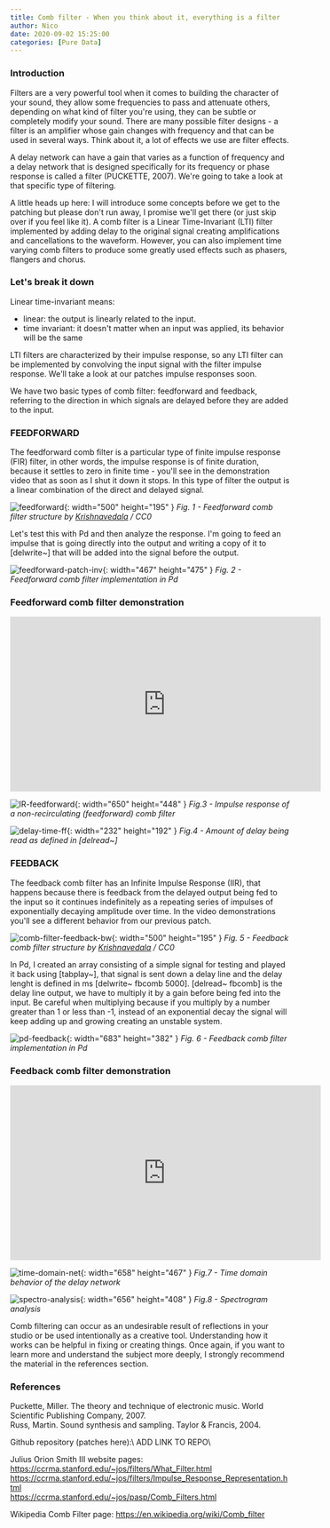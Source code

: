 ```yaml
---
title: Comb filter - When you think about it, everything is a filter
author: Nico
date: 2020-09-02 15:25:00
categories: [Pure Data]
---
```


### Introduction

Filters are a very powerful tool when it comes to building the character of your sound, they allow some frequencies to pass and attenuate others, depending on what kind of filter you're using, they can be subtle or completely modify your sound. There are many possible filter designs - a filter is an amplifier whose gain changes with frequency and that can be used in several ways. Think about it, a lot of effects we use are filter effects.

A delay network can have a gain that varies as a function of frequency and a delay network that is designed specifically for its frequency or phase response is called a filter (PUCKETTE, 2007). We're going to take a look at that specific type of filtering. 

A little heads up here: I will introduce some concepts before we get to the patching but please don't run away, I promise we'll get there (or just skip over if you feel like it). A comb filter is a Linear Time-Invariant (LTI) filter implemented by adding delay to the original signal creating amplifications and cancellations to the waveform. However, you can also implement time varying comb filters to produce some greatly used effects such as phasers, flangers and chorus.

### Let's break it down

Linear time-invariant means:

- linear: the output is linearly related to the input. 
- time invariant: it doesn't matter when an input was applied, its behavior will be the same

LTI filters are characterized by their impulse response, so any LTI filter can be implemented by convolving the input signal with the filter impulse response. We'll take a look at our patches impulse responses soon.

We have two basic types of comb filter: feedforward and feedback, referring to the direction in which signals are delayed before they are added to the input.

### FEEDFORWARD

The feedforward comb filter is a particular type of finite impulse response (FIR) filter, in other words, the impulse response is of finite duration, because it settles to zero in finite time - you'll see in the demonstration video that as soon as I shut it down it stops. In this type of filter the output is a linear combination of the direct and delayed signal.

![feedforward](https://raw.githubusercontent.com/nico-audio/nico-audio.github.io/main/_posts/img/PdCombFilter/Fig1_500px-Comb_filter_feedforward-bw.png){: width="500" height="195" }
_Fig. 1 - Feedforward comb filter structure by <a href="https://commons.wikimedia.org/wiki/File:Comb_filter_feedforward.svg" title="via Wikimedia Commons">Krishnavedala</a> / CC0_

Let's test this with Pd and then analyze the response. I'm going to feed an impulse that is going directly into the output and writing a copy of it to [delwrite~] that will be added into the signal before the output.

![feedforward-patch-inv](https://raw.githubusercontent.com/nico-audio/nico-audio.github.io/main/_posts/img/PdCombFilter/Fig2_feedforward-patch-inv.png){: width="467" height="475" }
_Fig. 2 - Feedforward comb filter implementation in Pd_

### Feedforward comb filter demonstration

<div style="text-align: center;"><iframe width="560" height="315" src="https://www.youtube.com/embed/ui1oK012tnE" frameborder="0" allow="accelerometer; autoplay; encrypted-media; gyroscope; picture-in-picture" allowfullscreen></iframe></div>

![IR-feedforward](https://raw.githubusercontent.com/nico-audio/nico-audio.github.io/main/_posts/img/PdCombFilter/Fig3_feedforward-comb-invert.png){: width="650" height="448" }
_Fig.3 - Impulse response of a non-recirculating (feedforward) comb filter_

![delay-time-ff](https://raw.githubusercontent.com/nico-audio/nico-audio.github.io/main/_posts/img/PdCombFilter/Fig4_delay-time-feedforward-color.png){: width="232" height="192" }
_Fig.4 - Amount of delay being read as defined in [delread~]_

### FEEDBACK

The feedback comb filter has an Infinite Impulse Response (IIR), that happens because there is feedback from the delayed output being fed to the input so it continues indefinitely as a repeating series of impulses of exponentially decaying amplitude over time. In the video demonstrations you'll see a different behavior from our previous patch.

![comb-filter-feedback-bw](https://raw.githubusercontent.com/nico-audio/nico-audio.github.io/main/_posts/img/PdCombFilter/Fig5_500px-Comb_filter_feedback-bw.png){: width="500" height="195" }
_Fig. 5 - Feedback comb filter structure by <a href="https://commons.wikimedia.org/wiki/File:Comb_filter_feedback.svg" title="via Wikimedia Commons">Krishnavedala</a> / CC0_

In Pd, I created an array consisting of a simple signal for testing and played it back using [tabplay~], that signal is sent down a delay line and the delay lenght is defined in ms [delwrite~ fbcomb 5000]. [delread~ fbcomb] is the delay line output, we have to multiply it by a gain before being fed into the input. Be careful when multiplying because if you multiply by a number greater than 1 or less than -1, instead of an exponential decay the signal will keep adding up and growing creating an unstable system.

![pd-feedback](https://raw.githubusercontent.com/nico-audio/nico-audio.github.io/main/_posts/img/PdCombFilter/Fig6_pd-invert-recirculating-comb.png){: width="683" height="382" }
_Fig. 6 - Feedback comb filter implementation in Pd_


### Feedback comb filter demonstration

<div style="text-align: center;"><iframe width="560" height="315" src="https://www.youtube.com/embed/CBkURqWqTFA" frameborder="0" allow="accelerometer; autoplay; encrypted-media; gyroscope; picture-in-picture" allowfullscreen></iframe></div>

![time-domain-net](https://raw.githubusercontent.com/nico-audio/nico-audio.github.io/main/_posts/img/PdCombFilter/Fig7_waveform-analysis-fbcomb-crop.png){: width="658" height="467" }
_Fig.7 - Time domain behavior of the delay network_

![spectro-analysis](https://raw.githubusercontent.com/nico-audio/nico-audio.github.io/main/_posts/img/PdCombFilter/Fig8_spect-analysis-fbcomb.png){: width="656" height="408" }
_Fig.8 - Spectrogram analysis_

Comb filtering can occur as an undesirable result of reflections in your studio or be used intentionally as a creative tool. Understanding how it works can be helpful in fixing or creating things. Once again, if you want to learn more and understand the subject more deeply, I strongly recommend the material in the references section.

### References

Puckette, Miller. The theory and technique of electronic music. World Scientific Publishing Company, 2007.\
Russ, Martin. Sound synthesis and sampling. Taylor & Francis, 2004.

Github repository (patches here):\ 
ADD LINK TO REPO\

Julius Orion Smith III website pages:\
<https://ccrma.stanford.edu/~jos/filters/What_Filter.html>\
<https://ccrma.stanford.edu/~jos/filters/Impulse_Response_Representation.html>\
<https://ccrma.stanford.edu/~jos/pasp/Comb_Filters.html>

Wikipedia Comb Filter page: <https://en.wikipedia.org/wiki/Comb_filter>